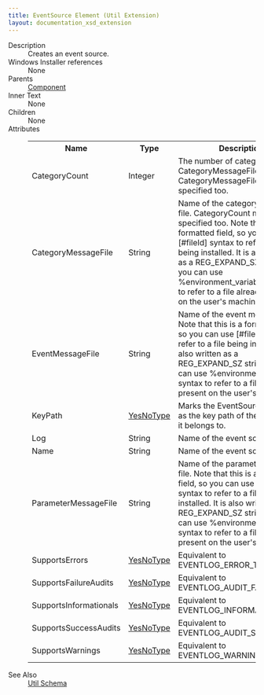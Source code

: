 ```yaml
---
title: EventSource Element (Util Extension)
layout: documentation_xsd_extension
---
```

<dl>
  <dt>Description</dt>
  <dd>Creates an event source.</dd>
  <dt>Windows Installer references</dt>
  <dd>None</dd>
  <dt>Parents</dt>
  <dd>
    <a href="../wix/component">Component</a>
  </dd>
  <dt>Inner Text</dt>
  <dd>None</dd>
  <dt>Children</dt>
  <dd>None</dd>
  <dt>Attributes</dt>
  <dd>
    <table cellspacing="0" cellpadding="0" class="schema">
      <tr>
        <th width="15%">Name</th>
        <th width="15%">Type</th>
        <th width="65%">Description</th>
        <th width="15%">Required</th>
      </tr>
      <tr>
        <td>CategoryCount</td>
        <td>Integer</td>
        <td>                         The number of categories in CategoryMessageFile. CategoryMessageFile                         must be specified too.                     </td>
        <td>&nbsp;</td>
      </tr>
      <tr>
        <td>CategoryMessageFile</td>
        <td>String</td>
        <td>                         Name of the category message file. CategoryCount must be specified too.                         Note that this is a formatted field, so you can use [#fileId] syntax to                         refer to a file being installed. It is also written as a REG_EXPAND_SZ                         string, so you can use %environment_variable% syntax to refer to a file                         already present on the user's machine.                     </td>
        <td>&nbsp;</td>
      </tr>
      <tr>
        <td>EventMessageFile</td>
        <td>String</td>
        <td>                         Name of the event message file.                         Note that this is a formatted field, so you can use [#fileId] syntax to                         refer to a file being installed. It is also written as a REG_EXPAND_SZ                         string, so you can use %environment_variable% syntax to refer to a file                         already present on the user's machine.                     </td>
        <td>Yes</td>
      </tr>
      <tr>
        <td>KeyPath</td>
        <td><a href="../util/simple_type_yesnotype">YesNoType</a></td>
        <td>                         Marks the EventSource registry as the key path of the component it belongs to.                     </td>
        <td>&nbsp;</td>
      </tr>
      <tr>
        <td>Log</td>
        <td>String</td>
        <td>Name of the event source's log.</td>
        <td>Yes</td>
      </tr>
      <tr>
        <td>Name</td>
        <td>String</td>
        <td>Name of the event source.</td>
        <td>Yes</td>
      </tr>
      <tr>
        <td>ParameterMessageFile</td>
        <td>String</td>
        <td>                         Name of the parameter message file.                         Note that this is a formatted field, so you can use [#fileId] syntax to                         refer to a file being installed. It is also written as a REG_EXPAND_SZ                         string, so you can use %environment_variable% syntax to refer to a file                         already present on the user's machine.                     </td>
        <td>&nbsp;</td>
      </tr>
      <tr>
        <td>SupportsErrors</td>
        <td><a href="../util/simple_type_yesnotype">YesNoType</a></td>
        <td>                         Equivalent to EVENTLOG_ERROR_TYPE.                     </td>
        <td>&nbsp;</td>
      </tr>
      <tr>
        <td>SupportsFailureAudits</td>
        <td><a href="../util/simple_type_yesnotype">YesNoType</a></td>
        <td>                         Equivalent to EVENTLOG_AUDIT_FAILURE.                     </td>
        <td>&nbsp;</td>
      </tr>
      <tr>
        <td>SupportsInformationals</td>
        <td><a href="../util/simple_type_yesnotype">YesNoType</a></td>
        <td>                         Equivalent to EVENTLOG_INFORMATION_TYPE.                     </td>
        <td>&nbsp;</td>
      </tr>
      <tr>
        <td>SupportsSuccessAudits</td>
        <td><a href="../util/simple_type_yesnotype">YesNoType</a></td>
        <td>                         Equivalent to EVENTLOG_AUDIT_SUCCESS.                     </td>
        <td>&nbsp;</td>
      </tr>
      <tr>
        <td>SupportsWarnings</td>
        <td><a href="../util/simple_type_yesnotype">YesNoType</a></td>
        <td>                         Equivalent to EVENTLOG_WARNING_TYPE.                     </td>
        <td>&nbsp;</td>
      </tr>
    </table>
  </dd>
  <dt>See Also</dt>
  <dd>
    <a href="../util">Util Schema</a>
  </dd>
</dl>
